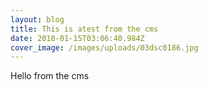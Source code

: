 ```yaml
---
layout: blog
title: This is atest from the cms
date: 2018-01-15T03:06:40.984Z
cover_image: /images/uploads/03dsc0186.jpg
---
```

Hello from the cms
